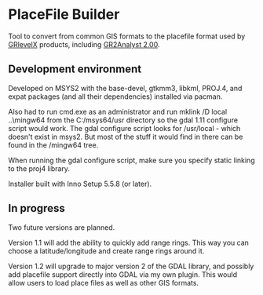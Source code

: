 # PlaceFile Builder
Tool to convert from common GIS formats to the placefile format used by 
[GRlevelX](www.grlevelx.com) products, including 
[GR2Analyst 2.00](www.grlevelx.com/gr2analyst_2/).

## Development environment
Developed on MSYS2 with the base-devel, gtkmm3, libkml, PROJ.4, and expat 
packages (and all their dependencies) installed via pacman.

Also had to run cmd.exe as an administrator and run mklink /D local ..\mingw64
from the C:/msys64/usr directory so the gdal 1.11 configure script
would work. The gdal configure script looks for /usr/local - which doesn't 
exist in msys2. But most of the stuff it would find in there can be found in
the /mingw64 tree.

When running the gdal configure script, make sure you specify static linking
to the proj4 library.

Installer built with Inno Setup 5.5.8 (or later).

## In progress

Two future versions are planned. 

Version 1.1 will add the ability to quickly add range rings. This way you can
choose a latitude/longitude and create range rings around it.

Version 1.2 will upgrade to major version 2 of the GDAL library, and possibly
add placefile support directly into GDAL via my own plugin. This would allow
users to load place files as well as other GIS formats.